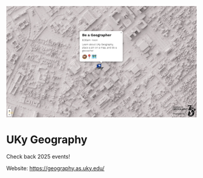 [![Be a Geographer](images/banner.jpg)](https://uky-gis.github.io/geoawareness/map/)

# UKy Geography

Check back 2025 events!

Website: https://geography.as.uky.edu/
